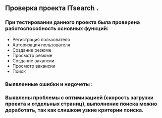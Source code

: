 ## **Проверка проекта**  **ITsearch**  **.**

### **При тестировании данного проекта была проверена работоспособность основных функций:**

- Регистрация пользователя
- Авторизация пользователя
- Создание резюме
- Просмотр резюме
- Создание вакансии
- Просмотр вакансии
- Поиск

### **Выявленные ошибки** и недочеты :

### Выявлены проблемы с оптимизацией (скорость загрузки проекта и отдельных страниц), выполнение поиска можно доработать, так как слишком узкие критерии поиска.

